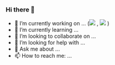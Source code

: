 ### Hi there 👋
- 🔭 I’m currently working on ... (<img src=”https://raw.githubusercontent.com/danielcranney/readme-generator/main/public/icons/skills/javascript-colored.svg”> , <img src=”([https://raw.githubusercontent.com/danielcranney/readme-generator/main/public/icons/skills/javascript-colored.svg)](https://raw.githubusercontent.com/danielcranney/readme-generator/main/public/icons/skills/javascript-colored.svg)”> )
- 🌱 I’m currently learning ...
- 👯 I’m looking to collaborate on ...
- 🤔 I’m looking for help with ...
- 💬 Ask me about ...
- 📫 How to reach me: ...
<!--
**aris-presley-aja/aris-presley-aja** is a ✨ _special_ ✨ repository because its `README.md` (this file) appears on your GitHub profile.

Here are some ideas to get you started:

- 🔭 I’m currently working on ...
- 🌱 I’m currently learning ...
- 👯 I’m looking to collaborate on ...
- 🤔 I’m looking for help with ...
- 💬 Ask me about ...
- 📫 How to reach me: ...
- 😄 Pronouns: ...
- ⚡ Fun fact: ...
-->
